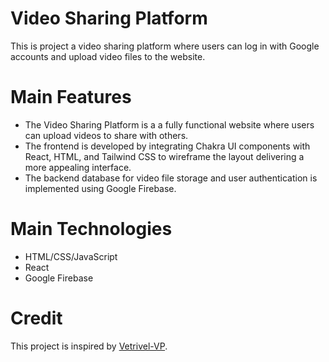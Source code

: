# Video Sharing Platform
 
This is project a video sharing platform where users can log in with Google accounts and upload video files to the website.

# Main Features

* The Video Sharing Platform is a a fully functional website where users can upload videos to share with others. 
* The frontend is developed by integrating Chakra UI components with React, HTML, and Tailwind CSS to wireframe the layout delivering a more appealing interface.
* The backend database for video file storage and user authentication is implemented using Google Firebase.

# Main Technologies

* HTML/CSS/JavaScript
* React
* Google Firebase

# Credit
This project is inspired by [Vetrivel-VP](https://github.com/Vetrivel-VP).
